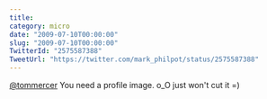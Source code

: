 ```yaml
---
title: 
category: micro
date: "2009-07-10T00:00:00"
slug: "2009-07-10T00:00:00"
TwitterId: "2575587388"
TweetUrl: "https://twitter.com/mark_philpot/status/2575587388"
---
```


[@tommercer](https://twitter.com/tommercer) You need a profile image. o_O just
won't cut it =)
